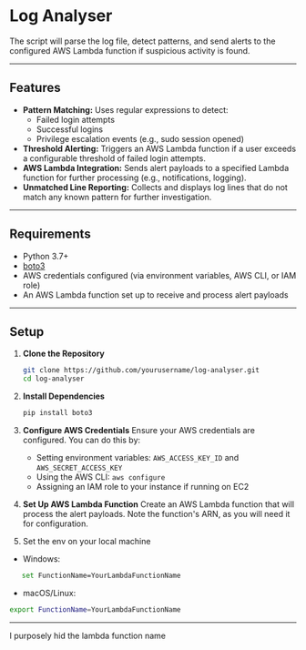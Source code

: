 # Log Analyser

The script will parse the log file, detect patterns, and send alerts to the configured AWS Lambda function if suspicious activity is found.

---

## Features

- **Pattern Matching:** Uses regular expressions to detect:
  - Failed login attempts
  - Successful logins
  - Privilege escalation events (e.g., sudo session opened)
- **Threshold Alerting:** Triggers an AWS Lambda function if a user exceeds a configurable threshold of failed login attempts.
- **AWS Lambda Integration:** Sends alert payloads to a specified Lambda function for further processing (e.g., notifications, logging).
- **Unmatched Line Reporting:** Collects and displays log lines that do not match any known pattern for further investigation.

---

## Requirements

- Python 3.7+
- [boto3](https://boto3.amazonaws.com/v1/documentation/api/latest/index.html)
- AWS credentials configured (via environment variables, AWS CLI, or IAM role)
- An AWS Lambda function set up to receive and process alert payloads

---

## Setup

1. **Clone the Repository**
   ```bash
   git clone https://github.com/yourusername/log-analyser.git
   cd log-analyser
   ```
2. **Install Dependencies**
   ```bash
   pip install boto3
   ```
3. **Configure AWS Credentials**
   Ensure your AWS credentials are configured. You can do this by:
   - Setting environment variables: `AWS_ACCESS_KEY_ID` and `AWS_SECRET_ACCESS_KEY`
   - Using the AWS CLI: `aws configure`
   - Assigning an IAM role to your instance if running on EC2
4. **Set Up AWS Lambda Function**
   Create an AWS Lambda function that will process the alert payloads. Note the function's ARN, as you will need it for configuration.

5. Set the env on your local machine
- Windows:
```bash 
   set FunctionName=YourLambdaFunctionName
```
- macOS/Linux:
```bash
export FunctionName=YourLambdaFunctionName
```

---

I purposely hid the lambda function name